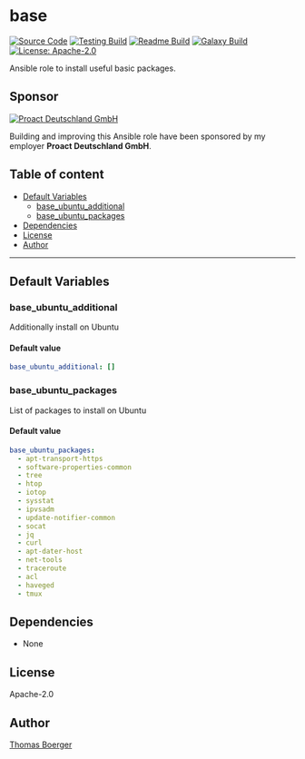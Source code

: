 # base

[![Source Code](https://img.shields.io/badge/github-source%20code-blue?logo=github&logoColor=white)](https://github.com/rolehippie/base) [![Testing Build](https://github.com/rolehippie/base/workflows/testing/badge.svg)](https://github.com/rolehippie/base/actions?query=workflow%3Atesting) [![Readme Build](https://github.com/rolehippie/base/workflows/readme/badge.svg)](https://github.com/rolehippie/base/actions?query=workflow%3Areadme) [![Galaxy Build](https://github.com/rolehippie/base/workflows/galaxy/badge.svg)](https://github.com/rolehippie/base/actions?query=workflow%3Agalaxy) [![License: Apache-2.0](https://img.shields.io/github/license/rolehippie/base)](https://github.com/rolehippie/base/blob/master/LICENSE) 

Ansible role to install useful basic packages. 

## Sponsor 

[![Proact Deutschland GmbH](https://proact.eu/wp-content/uploads/2020/03/proact-logo.png)](https://proact.eu) 

Building and improving this Ansible role have been sponsored by my employer **Proact Deutschland GmbH**.

## Table of content

* [Default Variables](#default-variables)
  * [base_ubuntu_additional](#base_ubuntu_additional)
  * [base_ubuntu_packages](#base_ubuntu_packages)
* [Dependencies](#dependencies)
* [License](#license)
* [Author](#author)

---

## Default Variables

### base_ubuntu_additional

Additionally install on Ubuntu

#### Default value

```YAML
base_ubuntu_additional: []
```

### base_ubuntu_packages

List of packages to install on Ubuntu

#### Default value

```YAML
base_ubuntu_packages:
  - apt-transport-https
  - software-properties-common
  - tree
  - htop
  - iotop
  - sysstat
  - ipvsadm
  - update-notifier-common
  - socat
  - jq
  - curl
  - apt-dater-host
  - net-tools
  - traceroute
  - acl
  - haveged
  - tmux
```

## Dependencies

* None

## License

Apache-2.0

## Author

[Thomas Boerger](https://github.com/tboerger)
